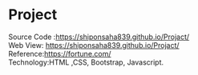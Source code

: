 # Project  
 Source Code :https://shiponsaha839.github.io/Projact/  
 Web View: https://shiponsaha839.github.io/Projact/   
 Reference:https://fortune.com/  
 Technology:HTML ,CSS, Bootstrap, Javascript.  
